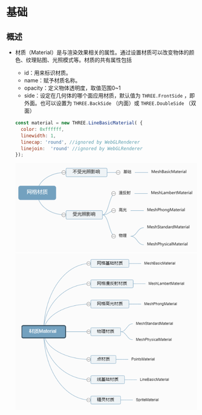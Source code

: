 # 基础

## 概述

+ 材质（Material）是与渲染效果相关的属性。通过设置材质可以改变物体的颜色、纹理贴图、光照模式等。材质的共有属性包括

  + id：用来标识材质。
  + name：赋予材质名称。
  + opacity：定义物体透明度，取值范围0~1
  + side：设定在几何体的哪个面应用材质，默认值为 `THREE.FrontSide` ，即外面。也可以设置为 `THREE.BackSide` （内面）或 `THREE.DoubleSide` （双面）

  ```js
  const material = new THREE.LineBasicMaterial( {
    color: 0xffffff,
    linewidth: 1,
    linecap: 'round', //ignored by WebGLRenderer
    linejoin:  'round' //ignored by WebGLRenderer
  });
  ```

  ![网络材质](./images/网络材质.jpg)
  ![材质Material](./images/材质Material.png)
